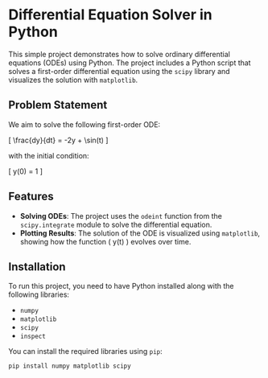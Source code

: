 # Differential Equation Solver in Python

This simple project demonstrates how to solve ordinary differential equations (ODEs) using Python. The project includes a Python script that solves a first-order differential equation using the `scipy` library and visualizes the solution with `matplotlib`.

## Problem Statement

We aim to solve the following first-order ODE:

\[ \frac{dy}{dt} = -2y + \sin(t) \]

with the initial condition:

\[ y(0) = 1 \]

## Features

- **Solving ODEs**: The project uses the `odeint` function from the `scipy.integrate` module to solve the differential equation.
- **Plotting Results**: The solution of the ODE is visualized using `matplotlib`, showing how the function \( y(t) \) evolves over time.


## Installation

To run this project, you need to have Python installed along with the following libraries:

- `numpy`
- `matplotlib`
- `scipy`
- `inspect`

You can install the required libraries using `pip`:

```bash
pip install numpy matplotlib scipy

